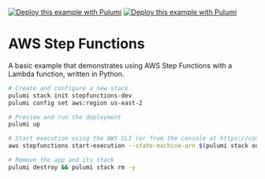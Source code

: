 [![Deploy this example with Pulumi](https://www.pulumi.com/images/deploy-with-pulumi/dark.svg)](https://app.pulumi.com/new?template=https://github.com/pulumi/examples/blob/master/aws-py-stepfunctions/README.md#gh-light-mode-only)
[![Deploy this example with Pulumi](https://www.pulumi.com/images/deploy-with-pulumi/light.svg)](https://app.pulumi.com/new?template=https://github.com/pulumi/examples/blob/master/aws-py-stepfunctions/README.md#gh-dark-mode-only)

# AWS Step Functions

A basic example that demonstrates using AWS Step Functions with a Lambda function, written in Python.

```bash
# Create and configure a new stack
pulumi stack init stepfunctions-dev
pulumi config set aws:region us-east-2

# Preview and run the deployment
pulumi up

# Start execution using the AWS CLI (or from the console at https://console.aws.amazon.com/states)
aws stepfunctions start-execution --state-machine-arn $(pulumi stack output state_machine_arn)

# Remove the app and its stack
pulumi destroy && pulumi stack rm -y
```
